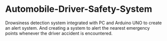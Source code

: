 # Automobile-Driver-Safety-System
Drowsiness detection system integrated with PC and Arduino UNO to create an alert system. And creating a system to alert the nearest emergency points whenever the driver accident is encountered.
